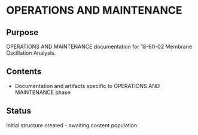 # OPERATIONS AND MAINTENANCE

## Purpose
OPERATIONS AND MAINTENANCE documentation for 18-60-02 Membrane Oscillation Analysis.

## Contents
- Documentation and artifacts specific to OPERATIONS AND MAINTENANCE phase

## Status
Initial structure created - awaiting content population.
